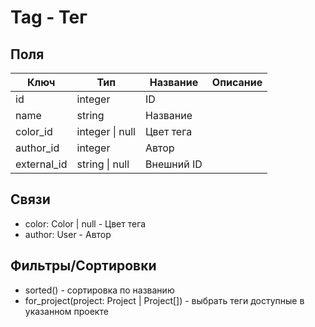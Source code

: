 # Tag - Тег

## Поля

| Ключ         | Тип             | Название   | Описание |
| ------------ | --------------- | ---------- | -------- |
| id           | integer         | ID         |          |
| name         | string          | Название   |          |
| color\_id    | integer \| null | Цвет тега  |          |
| author\_id   | integer         | Автор      |          |
| external\_id | string \| null  | Внешний ID |          |

## Cвязи

* color: Color | null - Цвет тега
* author: User - Автор

## Фильтры/Сортировки

* sorted() - сортировка по названию
* for\_project(project: Project | Project\[]) - выбрать теги доступные в указанном проекте
